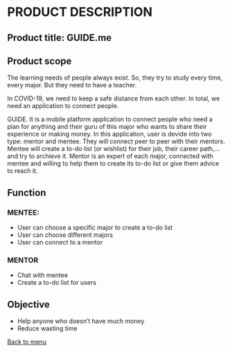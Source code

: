 # PRODUCT DESCRIPTION
## Product title: GUIDE.me

## Product scope
The learning needs of people always exist. So, they try to study every time, every major. But they need to have a teacher.

In COVID-19, we need to keep a safe distance from each other. In total, we need an application to connect people.

GUIDE. It is a mobile platform application to connect people who need a plan for anything and their guru of this major who wants to share their experience or making money. In this application, user is devide into two type: mentor and mentee. They will connect peer to peer with their mentors. Mentee will create a to-do list (or wishlist) for their job, their career path,... and try to archieve it. Mentor is an expert of each major, connected with mentee and willing to help them to create its to-do list or give them advice to reach it.

## Function

### MENTEE:
-	User can choose a specific major to create a to-do list
-	User can choose different majors
-	User can connect to a mentor
### MENTOR
-	Chat with mentee
-	Create a to-do list for users

## Objective
-	Help anyone who doesn’t have much money
-	Reduce wasting time


[Back to menu](../README.md)